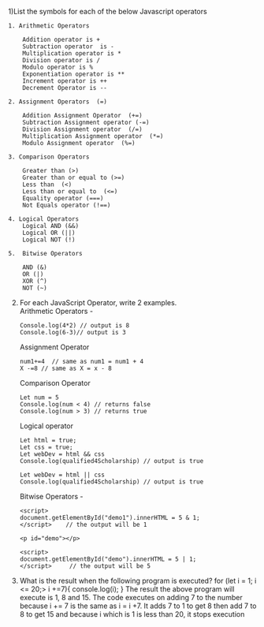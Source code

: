 1)List the symbols for each of the below Javascript operators

    1. Arithmetic Operators  

        Addition operator is +
        Subtraction operator  is -      
        Multiplication operator is *
        Division operator is /
        Modulo operator is %
        Exponentiation operator is **
        Increment operator is ++
        Decrement Operator is --

    2. Assignment Operators  (=)

        Addition Assignment Operator  (+=)
        Subtraction Assignment operator (-=)
        Division Assignment operator  (/=)
        Multiplication Assignment operator  (*=)
        Modulo Assignment operator  (%=)
    
    3. Comparison Operators 

        Greater than (>)
        Greater than or equal to (>=)
        Less than  (<)
        Less than or equal to  (<=)
        Equality operator (===)
        Not Equals operator (!==)

    4. Logical Operators
        Logical AND (&&)
        Logical OR (||)
        Logical NOT (!)

    5.  Bitwise Operators

        AND (&)
        OR (|)
        XOR (^)
        NOT (~)

2)  For each JavaScript Operator, write 2 examples.        
    Arithmetic Operators - 

        Console.log(4*2) // output is 8
        Console.log(6-3)// output is 3
        
    Assignment Operator

        num1+=4  // same as num1 = num1 + 4
        X -=8 // same as X = x - 8

    Comparison Operator

        Let num = 5
        Console.log(num < 4) // returns false
        Console.log(num > 3) // returns true

    Logical operator

        Let html = true;
        Let css = true;
        Let webDev = html && css
        Console.log(qualified4Scholarship) // output is true

        Let webDev = html || css
        Console.log(qualified4Scholarship) // output is true

    Bitwise Operators -
        <p id="demo1"></p>

        <script>
        document.getElementById("demo1").innerHTML = 5 & 1;
        </script>    // the output will be 1

        <p id="demo"></p>
        
        <script>
        document.getElementById("demo").innerHTML = 5 | 1;
        </script>     // the output will be 5

4) What is the result when the following program is executed? 
        for (let i = 1; i <= 20;> i +=7){
            console.log(i);
        }
    The result the above program will execute is 1, 8 and 15. 
    The code executes on adding 7 to the number because i += 7
    is the same as i = i +7.  It adds 7 to 1 to get 8 then add 7 
    to 8 to get 15 and because i which is 1 is less than 20, it stops execution
